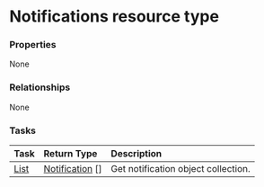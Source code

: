 # Notifications resource type



### Properties
None

### Relationships
None


### Tasks

| Task		   | Return Type	|Description|
|:---------------|:--------|:----------|
|[List](../api/notification_list.md) | [Notification](notification.md) [] |Get notification object collection. |

<!-- uuid: d6c27c0f-c20d-4b28-adb3-15efe7becc33
2015-10-12 23:19:39 UTC -->